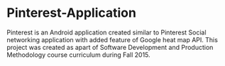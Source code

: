 # Pinterest-Application
Pinterest is an Android application created similar to Pinterest Social networking application with added feature of Google heat map API.  This project was created as apart of Software Development and Production Methodology course curriculum during Fall 2015.
